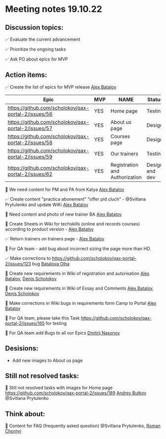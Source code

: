 # Meeting notes 19.10.22  

## Discussion topics:   

:white_check_mark: Evaluate the current advancement

:white_check_mark: Prioritize the ongoing tasks 

:white_check_mark: Ask PO about epics for MVP


## Action items: 

:white_check_mark: Create the list of epics for MVP release [Alex Batalov](https://github.com/ABatalov)

| Epic                |    MVP  | NAME |Status |
|---------------------|---------|------|-------|   
|https://github.com/scholokov/qax-portal-2/issues/56 |YES| Home page| Testing|
|https://github.com/scholokov/qax-portal-2/issues/57|YES| About us page| Design |
|https://github.com/scholokov/qax-portal-2/issues/58|YES|Courses page |Design|
|https://github.com/scholokov/qax-portal-2/issues/59|YES| Our trainers|Testing|
|https://github.com/scholokov/qax-portal-2/issues/62|YES| Registration and Authorization|Design and dev|   

:black_square_button: We need content for PM and PA from Katya  [Alex Batalov](https://github.com/ABatalov)  

:white_check_mark: Create content "practica abonement" "offer pid cluch" - @Svitlana Prytulenko and update WiKi [Alex Batalov](https://github.com/ABatalov) 

:black_square_button: Need content and photo of new trainer BA [Alex Batalov](https://github.com/ABatalov)

:black_square_button: Create Sheets in Wiki for techskills (online and records courses) according to product version - [Alex Batalov](https://github.com/ABatalov) 

:white_check_mark: Return trainers on trainers page - [Alex Batalov](https://github.com/ABatalov)  

:black_square_button: For QA team - add bug about incorrect sizing the page more than HD. 

:white_check_mark: Make corrections to https://github.com/scholokov/qax-portal-2/issues/123 bug [Batalova Olha](https://github.com/BatalovaOlha) 

:black_square_button: Create new requirements in Wiki of registration and autorisation [Alex Batalov](https://github.com/ABatalov), [Denis Scholokov](https://github.com/scholokov) 

:black_square_button: Create new requirements in Wiki of Essay and Comments [Alex Batalov](https://github.com/ABatalov), [Denis Scholokov](https://github.com/scholokov)   

:black_square_button: Make corrections in Wiki bugs in requirements form Camp to Portal [Alex Batalov](https://github.com/ABatalov) 

:black_square_button: For QA team, please take this Task  https://github.com/scholokov/qax-portal-2/issues/165 for testing 

:black_square_button: For QA team add Bugs to all our Epics [Dmitrii Nasonov](https://github.com/DmitriiNasonov)

## Desisions: 

- Add new images to About us page 

## Still not resolved tasks:   

:black_square_button: Still not resolved tasks with images for Home page https://github.com/scholokov/qax-portal-2/issues/189 [Andrey Butkov](https://github.com/ButKoff) @Svitlana Prytulenko 

## Think about:   

:black_square_button: Content for FAQ (frequently asked question) @Svitlana Prytulenko, [Roman Chornyi](https://github.com/RChornyi) 
